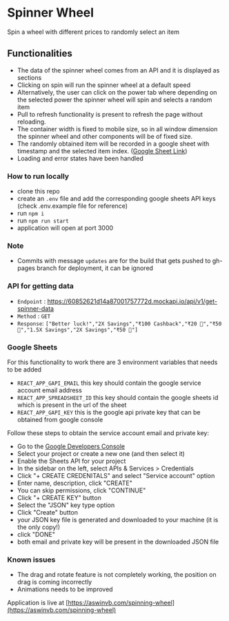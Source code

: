 # Spinner Wheel


Spin a wheel with different prices to randomly select an item

## Functionalities

- The data of the spinner wheel comes from an API and it is displayed as sections
- Clicking on spin will run the spinner wheel at a default speed
- Alternatively, the user can click on the power tab where depending on the selected power the spinner wheel will spin and selects a random item
- Pull to refresh functionality is present to refresh the page without reloading.
- The container width is fixed to mobile size, so in all window dimension the spinner wheel and other components will be of fixed size.
- The randomly obtained item will be recorded in a google sheet with timestamp and the selected item index. ([Google Sheet Link](https://docs.google.com/spreadsheets/d/1BzxH-YuUAiGqKeJglHMyCWwXJR-L24aPDmepwYD7QBw/edit?usp=sharing))
- Loading and error states have been handled

### How to run locally
- clone this repo
- create an ```.env``` file and add the corresponding google sheets API keys (check .env.example file for reference)
- run ```npm i```
- run ```npm run start```
- application will open at port 3000

### Note
- Commits with message ```updates``` are for the build that gets pushed to gh-pages branch for deployment, it can be ignored 
### API for getting data
- ```Endpoint``` : https://60852621d14a87001757772d.mockapi.io/api/v1/get-spinner-data
- ```Method``` : ```GET```
- ```Response```: ```["Better luck!","2X Savings","₹100 Cashback","₹20 💸","₹50 💸","1.5X Savings","2X Savings","₹50 💸"]```

### Google Sheets
For this functionality to work there are 3 environment variables that needs to be added
- ```REACT_APP_GAPI_EMAIL``` this key should contain the google service account email address
- ```REACT_APP_SPREADSHEET_ID``` this key should contain the google sheets id which is present in the url of the sheet
- ```REACT_APP_GAPI_KEY``` this is the google api private key that can be obtained from google console

Follow these steps to obtain the service account email and private key:
- Go to the [Google Developers Console](https://console.developers.google.com/)
- Select your project or create a new one (and then select it)
- Enable the Sheets API for your project
- In the sidebar on the left, select APIs & Services > Credentials
- Click "+ CREATE CREDENITALS" and select "Service account" option
- Enter name, description, click "CREATE"
- You can skip permissions, click "CONTINUE"
- Click "+ CREATE KEY" button
- Select the "JSON" key type option
- Click "Create" button
- your JSON key file is generated and downloaded to your machine (it is the only copy!)
- click "DONE"
- both email and private key will be present in the downloaded JSON file

### Known issues
- The drag and rotate feature is not completely working, the position on drag is coming incorrectly
- Animations needs to be improved

Application is live at [https://aswinvb.com/spinning-wheel](https://aswinvb.com/spinning-wheel)
